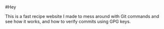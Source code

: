 #Hey

This is a fast recipe website I made to mess around with Git commands and see how it works, and how to verify commits using GPG keys.